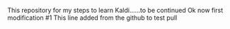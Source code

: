 This repository for my steps to learn Kaldi......to be continued
Ok now first modification #1
This line added from the github to test pull
